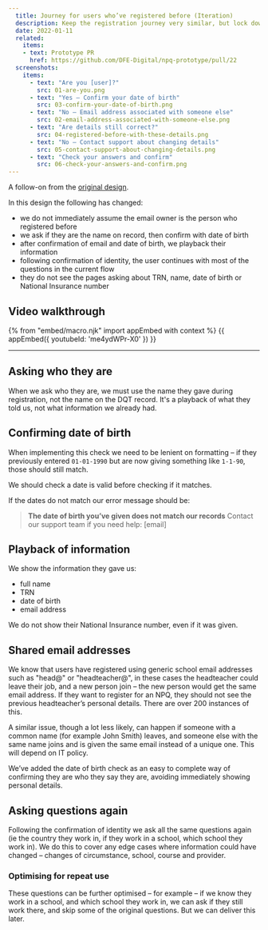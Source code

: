 ```yaml
---
  title: Journey for users who’ve registered before (Iteration)
  description: Keep the registration journey very similar, but lock down identity information
  date: 2022-01-11
  related:
    items:
    - text: Prototype PR
      href: https://github.com/DFE-Digital/npq-prototype/pull/22
  screenshots:
    items:
      - text: "Are you [user]?"
        src: 01-are-you.png
      - text: "Yes – Confirm your date of birth"
        src: 03-confirm-your-date-of-birth.png
      - text: "No – Email address associated with someone else"
        src: 02-email-address-associated-with-someone-else.png
      - text: "Are details still correct?"
        src: 04-registered-before-with-these-details.png
      - text: "No – Contact support about changing details"
        src: 05-contact-support-about-changing-details.png
      - text: "Check your answers and confirm"
        src: 06-check-your-answers-and-confirm.png
---
```


A follow-on from the [original design](/register-for-an-npq/registered-before/).

In this design the following has changed:

- we do not immediately assume the email owner is the person who registered before
- we ask if they are the name on record, then confirm with date of birth
- after confirmation of email and date of birth, we playback their information
- following confirmation of identity, the user continues with most of the questions in the current flow
- they do not see the pages asking about TRN, name, date of birth or National Insurance number

## Video walkthrough

{% from "embed/macro.njk" import appEmbed with context %}
{{ appEmbed({
  youtubeId: 'me4ydWPr-X0'
}) }}

---

## Asking who they are

When we ask who they are, we must use the name they gave during registration, not the name on the DQT record. It's a playback of what they told us, not what information we already had.

## Confirming date of birth

When implementing this check we need to be lenient on formatting – if they previously entered `01-01-1990` but are now giving something like `1-1-90`, those should still match.

We should check a date is valid before checking if it matches.

If the dates do not match our error message should be:

> __The date of birth you’ve given does not match our records__
> Contact our support team if you need help:
> [email]

## Playback of information

We show the information they gave us:

- full name
- TRN
- date of birth
- email address

We do not show their National Insurance number, even if it was given.

## Shared email addresses

We know that users have registered using generic school email addresses such as "head@" or "headteacher@", in these cases the headteacher could leave their job, and a new person join – the new person would get the same email address. If they want to register for an NPQ, they should not see the previous headteacher’s personal details. There are over 200 instances of this.

A similar issue, though a lot less likely, can happen if someone with a common name (for example John Smith) leaves, and someone else with the same name joins and is given the same email instead of a unique one. This will depend on IT policy.

We’ve added the date of birth check as an easy to complete way of confirming they are who they say they are, avoiding immediately showing personal details.

## Asking questions again

Following the confirmation of identity we ask all the same questions again (ie the country they work in, if they work in a school, which school they work in). We do this to cover any edge cases where information could have changed – changes of circumstance, school, course and provider.

### Optimising for repeat use

These questions can be further optimised – for example – if we know they work in a school, and which school they work in, we can ask if they still work there, and skip some of the original questions. But we can deliver this later.
